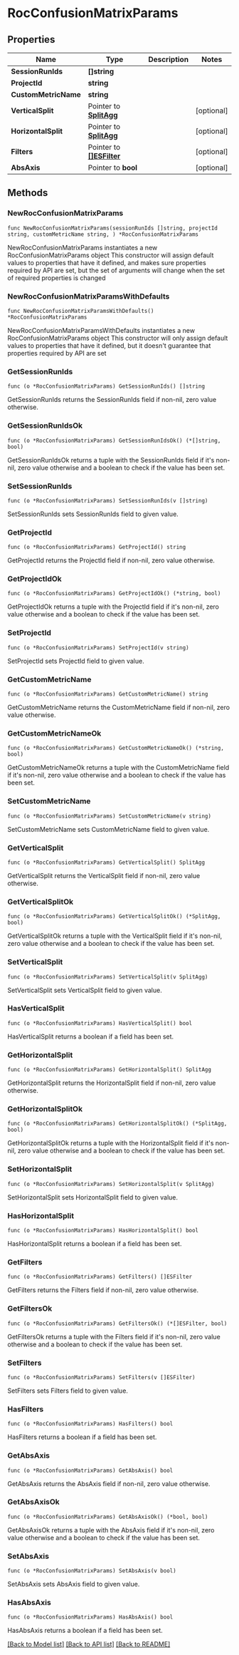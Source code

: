 # RocConfusionMatrixParams

## Properties

Name | Type | Description | Notes
------------ | ------------- | ------------- | -------------
**SessionRunIds** | **[]string** |  | 
**ProjectId** | **string** |  | 
**CustomMetricName** | **string** |  | 
**VerticalSplit** | Pointer to [**SplitAgg**](SplitAgg.md) |  | [optional] 
**HorizontalSplit** | Pointer to [**SplitAgg**](SplitAgg.md) |  | [optional] 
**Filters** | Pointer to [**[]ESFilter**](ESFilter.md) |  | [optional] 
**AbsAxis** | Pointer to **bool** |  | [optional] 

## Methods

### NewRocConfusionMatrixParams

`func NewRocConfusionMatrixParams(sessionRunIds []string, projectId string, customMetricName string, ) *RocConfusionMatrixParams`

NewRocConfusionMatrixParams instantiates a new RocConfusionMatrixParams object
This constructor will assign default values to properties that have it defined,
and makes sure properties required by API are set, but the set of arguments
will change when the set of required properties is changed

### NewRocConfusionMatrixParamsWithDefaults

`func NewRocConfusionMatrixParamsWithDefaults() *RocConfusionMatrixParams`

NewRocConfusionMatrixParamsWithDefaults instantiates a new RocConfusionMatrixParams object
This constructor will only assign default values to properties that have it defined,
but it doesn't guarantee that properties required by API are set

### GetSessionRunIds

`func (o *RocConfusionMatrixParams) GetSessionRunIds() []string`

GetSessionRunIds returns the SessionRunIds field if non-nil, zero value otherwise.

### GetSessionRunIdsOk

`func (o *RocConfusionMatrixParams) GetSessionRunIdsOk() (*[]string, bool)`

GetSessionRunIdsOk returns a tuple with the SessionRunIds field if it's non-nil, zero value otherwise
and a boolean to check if the value has been set.

### SetSessionRunIds

`func (o *RocConfusionMatrixParams) SetSessionRunIds(v []string)`

SetSessionRunIds sets SessionRunIds field to given value.


### GetProjectId

`func (o *RocConfusionMatrixParams) GetProjectId() string`

GetProjectId returns the ProjectId field if non-nil, zero value otherwise.

### GetProjectIdOk

`func (o *RocConfusionMatrixParams) GetProjectIdOk() (*string, bool)`

GetProjectIdOk returns a tuple with the ProjectId field if it's non-nil, zero value otherwise
and a boolean to check if the value has been set.

### SetProjectId

`func (o *RocConfusionMatrixParams) SetProjectId(v string)`

SetProjectId sets ProjectId field to given value.


### GetCustomMetricName

`func (o *RocConfusionMatrixParams) GetCustomMetricName() string`

GetCustomMetricName returns the CustomMetricName field if non-nil, zero value otherwise.

### GetCustomMetricNameOk

`func (o *RocConfusionMatrixParams) GetCustomMetricNameOk() (*string, bool)`

GetCustomMetricNameOk returns a tuple with the CustomMetricName field if it's non-nil, zero value otherwise
and a boolean to check if the value has been set.

### SetCustomMetricName

`func (o *RocConfusionMatrixParams) SetCustomMetricName(v string)`

SetCustomMetricName sets CustomMetricName field to given value.


### GetVerticalSplit

`func (o *RocConfusionMatrixParams) GetVerticalSplit() SplitAgg`

GetVerticalSplit returns the VerticalSplit field if non-nil, zero value otherwise.

### GetVerticalSplitOk

`func (o *RocConfusionMatrixParams) GetVerticalSplitOk() (*SplitAgg, bool)`

GetVerticalSplitOk returns a tuple with the VerticalSplit field if it's non-nil, zero value otherwise
and a boolean to check if the value has been set.

### SetVerticalSplit

`func (o *RocConfusionMatrixParams) SetVerticalSplit(v SplitAgg)`

SetVerticalSplit sets VerticalSplit field to given value.

### HasVerticalSplit

`func (o *RocConfusionMatrixParams) HasVerticalSplit() bool`

HasVerticalSplit returns a boolean if a field has been set.

### GetHorizontalSplit

`func (o *RocConfusionMatrixParams) GetHorizontalSplit() SplitAgg`

GetHorizontalSplit returns the HorizontalSplit field if non-nil, zero value otherwise.

### GetHorizontalSplitOk

`func (o *RocConfusionMatrixParams) GetHorizontalSplitOk() (*SplitAgg, bool)`

GetHorizontalSplitOk returns a tuple with the HorizontalSplit field if it's non-nil, zero value otherwise
and a boolean to check if the value has been set.

### SetHorizontalSplit

`func (o *RocConfusionMatrixParams) SetHorizontalSplit(v SplitAgg)`

SetHorizontalSplit sets HorizontalSplit field to given value.

### HasHorizontalSplit

`func (o *RocConfusionMatrixParams) HasHorizontalSplit() bool`

HasHorizontalSplit returns a boolean if a field has been set.

### GetFilters

`func (o *RocConfusionMatrixParams) GetFilters() []ESFilter`

GetFilters returns the Filters field if non-nil, zero value otherwise.

### GetFiltersOk

`func (o *RocConfusionMatrixParams) GetFiltersOk() (*[]ESFilter, bool)`

GetFiltersOk returns a tuple with the Filters field if it's non-nil, zero value otherwise
and a boolean to check if the value has been set.

### SetFilters

`func (o *RocConfusionMatrixParams) SetFilters(v []ESFilter)`

SetFilters sets Filters field to given value.

### HasFilters

`func (o *RocConfusionMatrixParams) HasFilters() bool`

HasFilters returns a boolean if a field has been set.

### GetAbsAxis

`func (o *RocConfusionMatrixParams) GetAbsAxis() bool`

GetAbsAxis returns the AbsAxis field if non-nil, zero value otherwise.

### GetAbsAxisOk

`func (o *RocConfusionMatrixParams) GetAbsAxisOk() (*bool, bool)`

GetAbsAxisOk returns a tuple with the AbsAxis field if it's non-nil, zero value otherwise
and a boolean to check if the value has been set.

### SetAbsAxis

`func (o *RocConfusionMatrixParams) SetAbsAxis(v bool)`

SetAbsAxis sets AbsAxis field to given value.

### HasAbsAxis

`func (o *RocConfusionMatrixParams) HasAbsAxis() bool`

HasAbsAxis returns a boolean if a field has been set.


[[Back to Model list]](../README.md#documentation-for-models) [[Back to API list]](../README.md#documentation-for-api-endpoints) [[Back to README]](../README.md)


